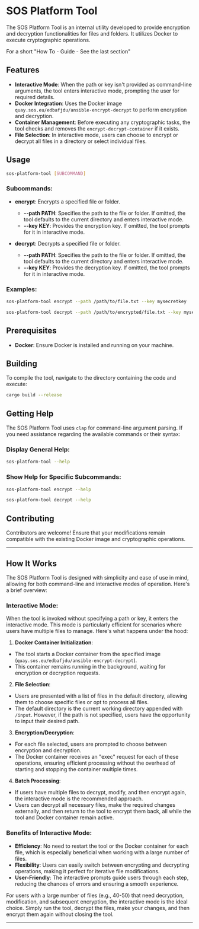 # SOS Platform Tool

The SOS Platform Tool is an internal utility developed to provide encryption and decryption functionalities for files and folders. It utilizes Docker to execute cryptographic operations.

For a short "How To - Guide - See the last section"

## Features

- **Interactive Mode**: When the path or key isn't provided as command-line arguments, the tool enters interactive mode, prompting the user for required details.
- **Docker Integration**: Uses the Docker image `quay.sos.eu/edbafjdu/ansible-encrypt-decrypt` to perform encryption and decryption.
- **Container Management**: Before executing any cryptographic tasks, the tool checks and removes the `encrypt-decrypt-container` if it exists.
- **File Selection**: In interactive mode, users can choose to encrypt or decrypt all files in a directory or select individual files.

## Usage

```bash
sos-platform-tool [SUBCOMMAND]
```

### Subcommands:

- **encrypt**: Encrypts a specified file or folder.
  - **--path PATH**: Specifies the path to the file or folder. If omitted, the tool defaults to the current directory and enters interactive mode.
  - **--key KEY**: Provides the encryption key. If omitted, the tool prompts for it in interactive mode.

- **decrypt**: Decrypts a specified file or folder.
  - **--path PATH**: Specifies the path to the file or folder. If omitted, the tool defaults to the current directory and enters interactive mode.
  - **--key KEY**: Provides the decryption key. If omitted, the tool prompts for it in interactive mode.

### Examples:

```bash
sos-platform-tool encrypt --path /path/to/file.txt --key mysecretkey
```

```bash
sos-platform-tool decrypt --path /path/to/encrypted/file.txt --key mysecretkey
```

## Prerequisites

- **Docker**: Ensure Docker is installed and running on your machine.

## Building

To compile the tool, navigate to the directory containing the code and execute:

```bash
cargo build --release
```

## Getting Help

The SOS Platform Tool uses `clap` for command-line argument parsing. If you need assistance regarding the available commands or their syntax:

### Display General Help:

```bash
sos-platform-tool --help
```

### Show Help for Specific Subcommands:

```bash
sos-platform-tool encrypt --help
```

```bash
sos-platform-tool decrypt --help
```

## Contributing

Contributors are welcome! Ensure that your modifications remain compatible with the existing Docker image and cryptographic operations.

---

## How It Works

The SOS Platform Tool is designed with simplicity and ease of use in mind, allowing for both command-line and interactive modes of operation. Here's a brief overview:

### Interactive Mode:

When the tool is invoked without specifying a path or key, it enters the interactive mode. This mode is particularly efficient for scenarios where users have multiple files to manage. Here's what happens under the hood:

1. **Docker Container Initialization**:
  - The tool starts a Docker container from the specified image (`quay.sos.eu/edbafjdu/ansible-encrypt-decrypt`).
  - This container remains running in the background, waiting for encryption or decryption requests.

2. **File Selection**:
  - Users are presented with a list of files in the default directory, allowing them to choose specific files or opt to process all files.
  - The default directory is the current working directory appended with `/input`. However, if the path is not specified, users have the opportunity to input their desired path.

3. **Encryption/Decryption**:
  - For each file selected, users are prompted to choose between encryption and decryption.
  - The Docker container receives an "exec" request for each of these operations, ensuring efficient processing without the overhead of starting and stopping the container multiple times.

4. **Batch Processing**:
  - If users have multiple files to decrypt, modify, and then encrypt again, the interactive mode is the recommended approach.
  - Users can decrypt all necessary files, make the required changes externally, and then return to the tool to encrypt them back, all while the tool and Docker container remain active.

### Benefits of Interactive Mode:

- **Efficiency**: No need to restart the tool or the Docker container for each file, which is especially beneficial when working with a large number of files.
- **Flexibility**: Users can easily switch between encrypting and decrypting operations, making it perfect for iterative file modifications.
- **User-Friendly**: The interactive prompts guide users through each step, reducing the chances of errors and ensuring a smooth experience.

For users with a large number of files (e.g., 40-50) that need decryption, modification, and subsequent encryption, the interactive mode is the ideal choice. Simply run the tool, decrypt the files, make your changes, and then encrypt them again without closing the tool.

---
